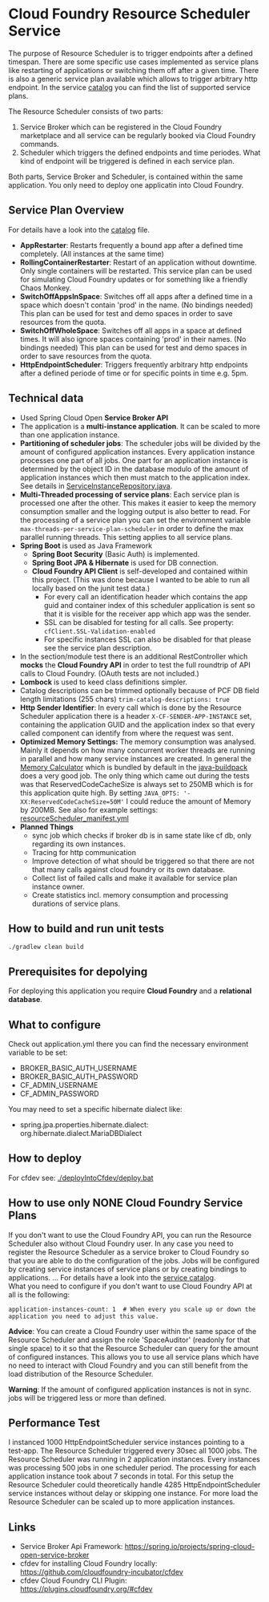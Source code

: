 # Cloud Foundry Resource Scheduler Service
The purpose of Resource Scheduler is to trigger endpoints after a defined timespan. There are some specific use cases implemented as service plans like restarting of applications or switching them off after a given time.
There is also a generic service plan available which allows to trigger arbitrary http endpoint. In the service <a href="./src/main/java/de/grimmpp/cloudFoundry/resourceScheduler/config/CatalogConfig.java">catalog</a> you can find the list of supported service plans. 

The Resource Scheduler consists of two parts:
1. Service Broker which can be registered in the Cloud Foundry marketplace and all service can be regularly booked via Cloud Foundry commands.
2. Scheduler which triggers the defined endpoints and time periodes. What kind of endpoint will be triggered is defined in each service plan.

Both parts, Service Broker and Scheduler, is contained within the same application. You only need to deploy one applicatin into Cloud Foundry.

## Service Plan Overview
For details have a look into the <a href="./src/main/java/de/grimmpp/cloudFoundry/resourceScheduler/config/CatalogConfig.java">catalog</a> file.
* **AppRestarter**: Restarts frequently a bound app after a defined time completely. (All instances at the same time) 
* **RollingContainerRestarter**: Restart of an application without downtime. Only single containers will be restarted. This service plan can be used for simulating Cloud Foundry updates or for something like a friendly Chaos Monkey. 
* **SwitchOffAppsInSpace**: Switches off all apps after a defined time in a space which doesn't contain 'prod' in the name. (No bindings needed) This plan can be used for test and demo spaces in order to save resources from the quota.
* **SwitchOffWholeSpace**: Switches off all apps in a space at defined times. It will also ignore spaces containing 'prod' in their names. (No bindings needed) This plan can be used for test and demo spaces in order to save resources from the quota.
* **HttpEndpointScheduler**: Triggers frequently arbitrary http endpoints after a defined periode of time or for specific points in time e.g. 5pm.

## Technical data
* Used Spring Cloud Open **Service Broker API**
* The application is a **multi-instance application**. It can be scaled to more than one application instance.
* **Partitioning of scheduler jobs**: The scheduler jobs will be divided by the amount of configured application instances. 
  Every application instance processes one part of all jobs. One part for an application instance is determined by the object ID in the database modulo 
  of the amount of application instances which then must match to the application index. 
  See details in <a href=".src/main/java/de/grimmpp/cloudFoundry/resourceScheduler/model/database/ServiceInstanceRepository.java">ServiceInstanceRepository.java</a>. 
* **Multi-Threaded processing of service plans**: Each service plan is processed one after the other. 
  This makes it easier to keep the memory consumption smaller and the logging output is also better to read. 
  For the processing of a service plan you can set the environment variable `max-threads-per-service-plan-scheduler` 
  in order to define the max parallel running threads. This setting applies to all service plans.
* **Spring Boot** is used as Java Framework
  * **Spring Boot Security** (Basic Auth) is implemented.
  * **Spring Boot JPA & Hibernate** is used for DB connection.
  * **Cloud Foundry API Client** is self-developed and contained within this project. (This was done because I wanted to be able to run all locally based on the junit test data.)
    * For every call an identification header which contains the app guid and container index of this scheduler application is sent so that it is visible for the receiver app which app was the sender.
    * SSL can be disabled for testing for all calls. See property: `cfClient.SSL-Validation-enabled`
    * For specific instances SSL can also be disabled for that please see the service plan description.
* In the section/module test there is an additional RestController which **mocks** the **Cloud Foundry API** in order to test the full roundtrip of API calls to Cloud Foundry. (OAuth tests are not included.)
* **Lombock** is used to keed class definitions simpler.
* Catalog descriptions can be trimmed optionally because of PCF DB field length limitations (255 chars) `trim-catalog-descriptions: true`
* **Http Sender Identifier**: In every call which is done by the Resource Scheduler application there is a header 
  `X-CF-SENDER-APP-INSTANCE` set, containing the application GUID and the application index 
  so that every called component can identify from where the request was sent. 
* **Optimized Memory Settings:** The memory consumption was analysed. Mainly it depends on how many concurrent 
  worker threads are running in parallel and how many service instances are created. In general the 
  <a href="https://github.com/cloudfoundry/java-buildpack-memory-calculator">Memory Calculator</a> 
  which is bundled by default in the <a href="https://github.com/cloudfoundry/java-buildpack">java-buildpack</a>
  does a very good job. The only thing which came out during the tests was that ReservedCodeCacheSize is always 
  set to 250MB which is for this application quite high. By setting `JAVA_OPTS: '-XX:ReservedCodeCacheSize=50M'`  I 
  could reduce the amount of Memory by 200MB. See also for example settings: 
  <a href="./deployIntoCfdev/resourceScheduler_manifest.yml">resourceScheduler_manifest.yml</a>
* **Planned Things**
  * sync job which checks if broker db is in same state like cf db, only regarding its own instances.
  * Tracing for http communication
  * Improve detection of what should be triggered so that there are not that many calls against cloud foundry or its own database.
  * Collect list of failed calls and make it available for service plan instance owner.
  * Create statistics incl. memory consumption and processing durations of service plans. 

## How to build and run unit tests
````
./gradlew clean build
````

## Prerequisites for depolying 
For deploying this application you require **Cloud Foundry** and a **relational database**.

## What to configure
Check out application.yml there you can find the necessary environment variable to be set:
* BROKER_BASIC_AUTH_USERNAME
* BROKER_BASIC_AUTH_PASSWORD
* CF_ADMIN_USERNAME
* CF_ADMIN_PASSWORD

You may need to set a specific hibernate dialect like: 
* spring.jpa.properties.hibernate.dialect: org.hibernate.dialect.MariaDBDialect

## How to deploy
For cfdev see: <a href="./deployIntoCfdev/deploy.bat">./deployIntoCfdev/deploy.bat</a>

## How to use only NONE Cloud Foundry Service Plans
If you don't want to use the Cloud Foundry API, you can run the Resource Scheduler also without Cloud Foundry user.
In any case you need to register the Resource Scheduler as a service broker to Cloud Foundry so that you are able to do 
the configuration of the jobs. Jobs will be configured by creating service instances of service plans or by creating 
bindings to applications. ... For details have a look into the 
<a href="./src/main/java/de/grimmpp/cloudFoundry/resourceScheduler/config/CatalogConfig.java">service catalog</a>. 
<br />What you need to configure if you don't want to use Cloud Foundry API at all is the following:
````
application-instances-count: 1  # When every you scale up or down the application you need to adjust this value.
````
**Advice**: You can create a Cloud Foundry user within the same space of the Resource Scheduler and assign the role 
'SpaceAuditor' (readonly for that single space) to it so that the Resource Scheduler can query for the amount of 
configured instances. This allows you to use all service plans which have no need to interact with Cloud Foundry and 
you can still benefit from the load distribution of the Resource Scheduler.

**Warning**: If the amount of configured application instances is not in sync. jobs will be triggered less or more than defined.  

## Performance Test
I instanced 1000 HttpEndpointScheduler service instances pointing to a test-app. The Resource Scheduler triggered every 
30sec all 1000 jobs. The Resource Scheduler was running in 2 application instances. Every instances was processing 500 jobs
in one scheduler period. The processing for each application instance took about 7 seconds in total. For this setup the Resource 
Scheduler could theoretically handle 4285 HttpEndpointScheduler service instances without delay or skipping one instance. 
For more load the Resource Scheduler can be scaled up to more application instances.

## Links
* Service Broker Api Framework: https://spring.io/projects/spring-cloud-open-service-broker
* cfdev for installing Cloud Foundry locally: https://github.com/cloudfoundry-incubator/cfdev
* cfdev Cloud Foundry CLI Plugin: https://plugins.cloudfoundry.org/#cfdev 
